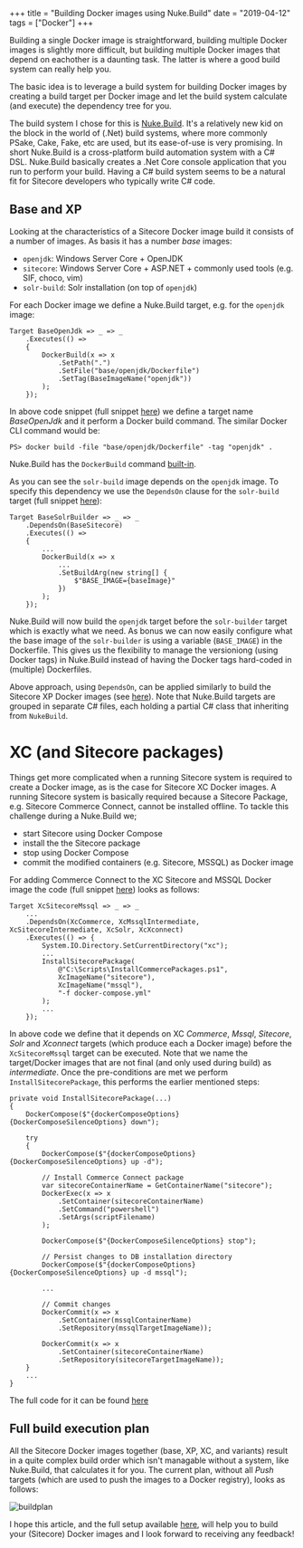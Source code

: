 +++
title = "Building Docker images using Nuke.Build"
date = "2019-04-12"
tags = ["Docker"]
+++

Building a single Docker image is straightforward, building multiple Docker images is slightly more difficult, but building multiple Docker images that depend on eachother is a daunting task. The latter is where a good build system can really help you.
<!--more-->

The basic idea is to leverage a build system for building Docker images by creating a build target per Docker image and let the build system calculate (and execute) the dependency tree for you.

The build system I chose for this is [Nuke.Build](http://www.nuke.build). It's a relatively new kid on the block in the world of (.Net) build systems, where more commonly PSake, Cake, Fake, etc are used, but its ease-of-use is very promising. In short Nuke.Build is a cross-platform build automation system with a C# DSL. Nuke.Build basically creates a .Net Core console application that you run to perform your build. Having a C# build system seems to be a natural fit for Sitecore developers who typically write C# code. 

## Base and XP
Looking at the characteristics of a Sitecore Docker image build it consists of a number of images. As basis it has a number *base* images: 
- `openjdk`: Windows Server Core + OpenJDK 
- `sitecore`: Windows Server Core + ASP.NET + commonly used tools (e.g. SIF, choco, vim)
- `solr-build`: Solr installation (on top of `openjdk`)

For each Docker image we define a Nuke.Build target, e.g. for the `openjdk` image:
```
Target BaseOpenJdk => _ => _
    .Executes(() =>
    {
        DockerBuild(x => x
            .SetPath(".")  
            .SetFile("base/openjdk/Dockerfile")
            .SetTag(BaseImageName("openjdk"))
        );
    });
```

In above code snippet (full snippet [here](https://github.com/avivasolutionsnl/sitecore-docker/blob/601f158cdbc69622b4c11ae5125ab19cdfdf4326/build/Build.Base.cs#L25)) we define a target name *BaseOpenJdk* and it perform a Docker build command. The similar Docker CLI command would be:
```
PS> docker build -file "base/openjdk/Dockerfile" -tag "openjdk" .
```
Nuke.Build has the `DockerBuild` command [built-in](https://nuke.build/api/Nuke.Docker/Nuke.Docker.DockerTasks.html).

As you can see the `solr-build` image depends on the `openjdk` image. To specify this dependency we use the `DependsOn` clause for the `solr-build` target (full snippet [here](https://github.com/avivasolutionsnl/sitecore-docker/blob/601f158cdbc69622b4c11ae5125ab19cdfdf4326/build/Build.Base.cs#L47)):
```
Target BaseSolrBuilder => _ => _
    .DependsOn(BaseSitecore)
    .Executes(() =>
    {
        ...
        DockerBuild(x => x
            ...
            .SetBuildArg(new string[] {
                $"BASE_IMAGE={baseImage}"
            })
        );
    });
```
Nuke.Build will now build the `openjdk` target before the `solr-builder` target which is exactly what we need. As bonus we can now easily configure what the base image of the `solr-builder` is using a variable (`BASE_IMAGE`) in the Dockerfile. This gives us the flexibility to manage the versioniong (using Docker tags) in Nuke.Build instead of having the Docker tags hard-coded in (multiple) Dockerfiles.

Above approach, using `DependsOn`, can be applied similarly to build the Sitecore XP Docker images (see [here](https://github.com/avivasolutionsnl/sitecore-docker/blob/master/build/Build.Xp.cs)). Note that Nuke.Build targets are grouped in separate C# files, each holding a partial C# class that inheriting from `NukeBuild`.

# XC (and Sitecore packages)
Things get more complicated when a running Sitecore system is required to create a Docker image, as is the case for Sitecore XC Docker images. A running Sitecore system is basically required because a Sitecore Package, e.g. Sitecore Commerce Connect, cannot be installed offline. 
To tackle this challenge during a Nuke.Build we;
- start Sitecore using Docker Compose
- install the the Sitecore package
- stop using Docker Compose
- commit the modified containers (e.g. Sitecore, MSSQL) as Docker image

For adding Commerce Connect to the XC Sitecore and MSSQL Docker image the code (full snippet [here](
https://github.com/avivasolutionsnl/sitecore-docker/blob/601f158cdbc69622b4c11ae5125ab19cdfdf4326/build/Build.Xc.cs#L183)) looks as follows:
```
Target XcSitecoreMssql => _ => _
    ...
    .DependsOn(XcCommerce, XcMssqlIntermediate, XcSitecoreIntermediate, XcSolr, XcXconnect)
    .Executes(() => {
        System.IO.Directory.SetCurrentDirectory("xc");
        ...
        InstallSitecorePackage(
            @"C:\Scripts\InstallCommercePackages.ps1", 
            XcImageName("sitecore"), 
            XcImageName("mssql"),
            "-f docker-compose.yml"
        );
        ...
    });
``` 
In above code we define that it depends on XC *Commerce*, *Mssql*, *Sitecore*, *Solr* and *Xconnect* targets (which produce each a Docker image) before the `XcSitecoreMssql` target can be executed. Note that we name the target/Docker images that are not final (and only used during build) as *intermediate*.
Once the pre-conditions are met we perform `InstallSitecorePackage`, this performs the earlier mentioned steps:
```
private void InstallSitecorePackage(...)
{
    DockerCompose($"{dockerComposeOptions} {DockerComposeSilenceOptions} down");

    try
    {
        DockerCompose($"{dockerComposeOptions} {DockerComposeSilenceOptions} up -d");

        // Install Commerce Connect package
        var sitecoreContainerName = GetContainerName("sitecore");
        DockerExec(x => x
            .SetContainer(sitecoreContainerName)
            .SetCommand("powershell")
            .SetArgs(scriptFilename)
        );

        DockerCompose($"{DockerComposeSilenceOptions} stop");

        // Persist changes to DB installation directory
        DockerCompose($"{dockerComposeOptions} {DockerComposeSilenceOptions} up -d mssql");

        ...

        // Commit changes
        DockerCommit(x => x
            .SetContainer(mssqlContainerName)
            .SetRepository(mssqlTargetImageName));

        DockerCommit(x => x
            .SetContainer(sitecoreContainerName)
            .SetRepository(sitecoreTargetImageName));
    }
    ...
}
```
The full code for it can be found [here](https://github.com/avivasolutionsnl/sitecore-docker/blob/601f158cdbc69622b4c11ae5125ab19cdfdf4326/build/Build.cs#L78)

## Full build execution plan
All the Sitecore Docker images together (base, XP, XC, and variants) result in a quite complex build order which isn't managable without a system, like Nuke.Build, that calculates it for you. The current plan, without all *Push* targets (which are used to push the images to a Docker registry), looks as follows:

![buildplan](/buildplan.png)

I hope this article, and the full setup available [here](
https://github.com/avivasolutionsnl/sitecore-docker), will help you to build your (Sitecore) Docker images and I look forward to receiving any feedback!
 